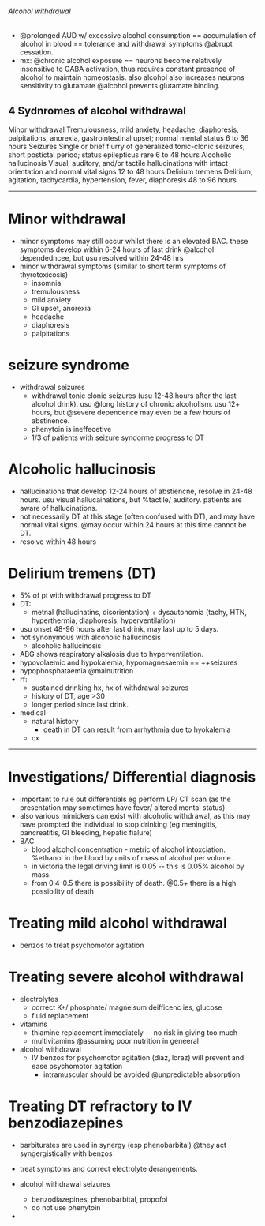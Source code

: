 ###### Alcohol withdrawal
- @prolonged AUD w/ excessive alcohol consumption == accumulation of alcohol in blood == tolerance and withdrawal symptoms @abrupt cessation.
- mx: @chronic alcohol exposure == neurons become relatively insensitive to GABA activation, thus requires constant presence of alcohol to maintain homeostasis. also alcohol also increases neurons sensitivity to glutamate @alcohol prevents glutamate binding.


## 4 Sydnromes of alcohol withdrawal
Minor withdrawal 
    Tremulousness, mild anxiety, headache, diaphoresis, palpitations, anorexia, gastrointestinal upset; normal mental status 
    6 to 36 hours 
Seizures 
    Single or brief flurry of generalized tonic-clonic seizures, short postictal period; status epilepticus rare 
    6 to 48 hours 
Alcoholic hallucinosis 
    Visual, auditory, and/or tactile hallucinations with intact orientation and normal vital signs 
    12 to 48 hours 
Delirium tremens 
    Delirium, agitation, tachycardia, hypertension, fever, diaphoresis 
    48 to 96 hours


----------------------------------------------------------

# Minor withdrawal
- minor symptoms may still occur whilst there is an elevated BAC. these symptoms develop within 6-24 hours of last drink @alcohol dependedncee, but usu resolved within 24-48 hrs
- minor withdrawal symptoms (similar to short term symptoms of thyrotoxicosis)
    + insomnia
    + tremulousness
    + mild anxiety
    + GI upset, anorexia
    + headache
    + diaphoresis
    + palpitations

# seizure syndrome
- withdrawal seizures
    + withdrawal tonic clonic seizures (usu 12-48 hours after the last alcohol drink). usu @long history of chronic alcoholism. usu 12+ hours, but @severe dependence may even be a few hours of abstinence.
    + phenytoin is ineffecetive 
    + 1/3 of patients with seizure syndorme progress to DT


# Alcoholic hallucinosis 
* hallucinations that develop 12-24 hours of abstiencne, resolve in 24-48 hours. usu visual hallucainations, but %tactile/ auditory. patients are aware of hallucinations. 
* not necessarily DT at this stage (often confused with DT), and may have normal vital signs. @may occur within 24 hours at this time cannot be DT.
* resolve within 48 hours 



#  Delirium tremens (DT)
+ 5% of pt with withdrawal progress to DT
+ DT:
    * metnal (hallucinatins, disorientation) + dysautonomia (tachy, HTN, hyperthermia, diaphoresis, hyperventilation)
+ usu onset 48-96 hours after last drink, may last up to 5 days. 
+ not synonymous with alcoholic hallucinosis
    * alcoholic hallucinosis 
+ ABG shows respiratory alkalosis due to hyperventilation. 
+ hypovolaemic and hypokalemia, hypomagnesaemia == ++seizures
+ hypophosphataemia @malnutrition
+ rf:
    * sustained drinking hx, hx of withdrawal seizures
    * history of DT, age >30
    * longer period since last drink. 
+ medical
    * natural history
        - death in DT can result from arrhythmia due to hyokalemia
    * cx

----------------------------------------------------------------------


# Investigations/ Differential diagnosis
- important to rule out differentials eg perform LP/ CT scan (as the presentation may sometimes have fever/ altered mental status)
- also various mimickers can exist with alcoholic withdrawal, as this may have prompted the individual to stop drinking (eg meningitis, pancreatitis, GI bleeding, hepatic fialure)
- BAC
    + blood alcohol concentration - metric of alcohol intoxciation. %ethanol in the blood by units of mass of alcohol per volume. 
    + in victoria the legal driving limit is 0.05 -- this is 0.05% alcohol by mass. 
    + from 0.4-0.5 there is possibility of death. @0.5+ there is a high possibility of death


# Treating mild alcohol withdrawal
- benzos to treat psychomotor agitation



# Treating severe alcohol withdrawal
- electrolytes
    + correct K+/ phosphate/ magneisum deifficenc ies, glucose
    + fluid replacement
- vitamins
    + thiamine replacement immediately -- no risk in giving too much
    + multivitamins @assuming poor nutrition in geneeral
- alcohol withdrawal
    + IV benzos for psychomotor agitation (diaz, loraz) will prevent and ease psychomotor agitation
        * intramuscular should be avoided @unpredictable absorption


# Treating DT refractory to IV benzodiazepines
- barbiturates are used in synergy (esp phenobarbital) @they act syngergistically with benzos



- treat symptoms and correct electrolyte derangements. 
- alcohol withdrawal seizures
    + benzodiazepines, phenobarbital, propofol
    + do not use phenytoin
- 
